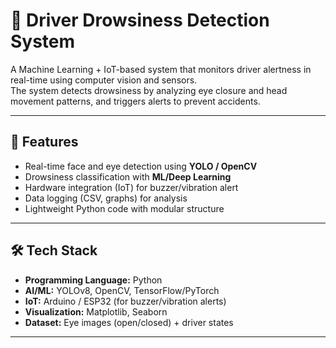 # 🚗 Driver Drowsiness Detection System

A Machine Learning + IoT-based system that monitors driver alertness in real-time using computer vision and sensors.  
The system detects drowsiness by analyzing eye closure and head movement patterns, and triggers alerts to prevent accidents.

---

## 📌 Features
- Real-time face and eye detection using **YOLO / OpenCV**
- Drowsiness classification with **ML/Deep Learning**
- Hardware integration (IoT) for buzzer/vibration alert
- Data logging (CSV, graphs) for analysis
- Lightweight Python code with modular structure

---

## 🛠️ Tech Stack
- **Programming Language:** Python
- **AI/ML:** YOLOv8, OpenCV, TensorFlow/PyTorch
- **IoT:** Arduino / ESP32 (for buzzer/vibration alerts)
- **Visualization:** Matplotlib, Seaborn
- **Dataset:** Eye images (open/closed) + driver states

---
